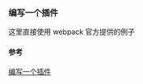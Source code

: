 ### 编写一个插件
这里直接使用 webpack 官方提供的例子

#### 参考
[编写一个插件](https://webpack.js.org/contribute/writing-a-plugin/)